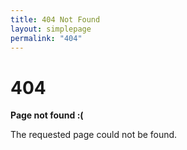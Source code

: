 ```yaml
---
title: 404 Not Found
layout: simplepage
permalink: "404"
---
```


# 404

**Page not found :(**

The requested page could not be found.

